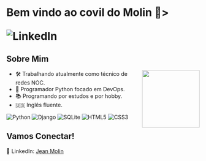 <!DOCTYPE html>


<h1 align="left">Bem vindo ao covil do Molin 🧌>
    
![LinkedIn](https://img.shields.io/badge/linkedin-%230077B5.svg?style=social&logo=linkedin&logoColor=blue)
</h1> 

<h2>Sobre Mim</h2>
<img align="right" width="150" height="150" src="https://github.com/molinxo/molinxo/assets/99094380/584bc293-f4ad-4b26-a3d7-02313426b97c.gif"></a>
<ul>
    <li>🛠️ Trabalhando atualmente como técnico de redes NOC.</li>
    <li>🐍 Programador Python focado em DevOps.</li>
    <li>📚 Programando por estudos e por hobby.</li>
    <li>🇺🇸 Inglês fluente.</li>
</ul>


![Python](https://img.shields.io/badge/python-black?style=for-the-badge&logo=python&logoColor=ffdd54)
![Django](https://img.shields.io/badge/django-%23092E20.svg?style=for-the-badge&logo=django&logoColor=white)
![SQLite](https://img.shields.io/badge/sqlite-%2307405e.svg?style=for-the-badge&logo=sqlite&logoColor=white)
![HTML5](https://img.shields.io/badge/-HTML5-orange?style=for-the-badge&logo=html5)
![CSS3](https://img.shields.io/badge/-CSS3-purple?style=for-the-badge&logo=css3)


<h2>Vamos Conectar!</h2>
<p>
    💼 LinkedIn: <a href="https://www.linkedin.com/in/jean-molin-us/">Jean Molin</a>
</p>

  <!-- Adicione outras seções conforme necessário -->
